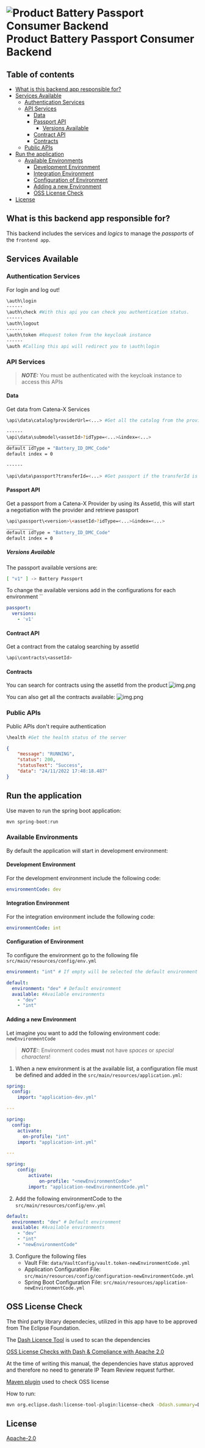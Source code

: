 # ![Product Battery Passport Consumer Backend](../../docs/catena-x-logo.svg) Product Battery Passport Consumer Backend


## Table of contents
<!-- TOC -->
  * [What is this backend app responsible for?](#what-is-this-backend-app-responsible-for)
  * [Services Available](#services-available)
    * [Authentication Services](#authentication-services)
    * [API Services](#api-services)
      * [Data](#data)
      * [Passport API](#passport-api)
        * [Versions Available](#versions-available)
      * [Contract API](#contract-api)
      * [Contracts](#contracts)
    * [Public APIs](#public-apis)
  * [Run the application](#run-the-application)
    * [Available Environments](#available-environments)
      * [Development Environment](#development-environment)
      * [Integration Environment](#integration-environment)
      * [Configuration of Environment](#configuration-of-environment)
      * [Adding a new Environment](#adding-a-new-environment)
      * [OSS License Check](#oss-license-check)
  * [License](#license)
<!-- TOC -->


## What is this backend app responsible for?

This backend includes the services and *logics* to manage the *passports* of the `frontend app`.

## Services Available

### Authentication Services

For login and log out!
```bash
\auth\login
------
\auth\check #With this api you can check you authentication status.
------
\auth\logout
------
\auth\token #Request token from the keycloak instance
------
\auth #Calling this api will redirect you to \auth\login
```

### API Services
>  **_NOTE:_** You must be authenticated with the keycloak instance to access this APIs


#### Data
Get data from Catena-X Services
```bash
\api\data\catalog?providerUrl=<...> #Get all the catalog from the provider

------
\api\data\submodel\<assetId>?idType=<...>&index=<...>
__________
default idType = "Battery_ID_DMC_Code"
default index = 0

------

\api\data\passport?transferId=<...> #Get passport if the transferId is available -> No contract exchange is required if transferId exists

```

#### Passport API

Get a passport from a Catena-X Provider by using its AssetId, this will start a negotiation with the provider and retrieve passport

```bash
\api\passport\<version>\<assetId>?idType=<...>&index=<...>
__________
default idType = "Battery_ID_DMC_Code"
default index = 0
```

##### Versions Available
The passport available versions are:
```bash
[ "v1" ] -> Battery Passport
```

To change the available versions add in the configurations for each environment ``

```yaml
passport:
  versions:
    - 'v1'
```

#### Contract API

Get a contract from the catalog searching by assetId
```bash
\api\contracts\<assetId>
```


#### Contracts
You can search for contracts using the assetId from the product
![img.png](docs/media/img.png)

You can also get all the contracts available:
![img.png](docs/media/img2.png)
### Public APIs

Public APIs don't require authentication
```bash
\health #Get the health status of the server
```
```json
{
    "message": "RUNNING",
    "status": 200,
    "statusText": "Success",
    "data": "24/11/2022 17:48:18.487"
}

```
## Run the application

Use maven to run the spring boot application:
```bash
mvn spring-boot:run
```


### Available Environments
By default the application will start in development environment:
#### Development Environment
For the development environment include the following code:
```yaml
environmentCode: dev
```
#### Integration Environment
For the integration environment include the following code:
```yaml
environmentCode: int
```


#### Configuration of Environment
To configure the environment go to the following file ```src/main/resources/config/env.yml```
```yaml
environment: "int" # If empty will be selected the default environment

default:
  environment: "dev" # Default environment
  available: #Available environments
    - "dev"
    - "int"

```
#### Adding a new Environment
Let imagine you want to add the following environment code: `newEnvironmentCode`

> **_NOTE:_**: Environment codes **must** not have _spaces_ or _special characters_!

1. When a new environment is at the available list, a configuration file must be defined and added in the ```src/main/resources/application.yml```:

```yaml
spring:
  config:
    import: "application-dev.yml"

---

spring:
  config:
    activate:
      on-profile: "int"
    import: "application-int.yml"

---

spring:
    config:
        activate:
            on-profile: "<newEnvironmentCode>"
        import: "application-newEnvironmentCode.yml"

```

2. Add the following environmentCode to the ```src/main/resources/config/env.yml```

```yaml
default:
  environment: "dev" # Default environment
  available: #Available environments
    - "dev"
    - "int"
    - "newEnvironmentCode"
```

3. Configure the following files
   - Vault File:  `data/VaultConfig/vault.token-newEnvironmentCode.yml`
   - Application Configuration File: `src/main/resources/config/configuration-newEnvironmentCode.yml`
   - Spring Boot Configuration File: `src/main/resources/application-newEnvironmentCode.yml`

## OSS License Check

 The third party library dependecies, utilized in this app have to  be approved from The Eclipse Foundation.

The [Dash Licence Tool](https://github.com/eclipse/dash-licenses) is used to scan the dependencies

[OSS License Checks with Dash & Compliance with Apache 2.0](https://confluence.catena-x.net/pages/viewpage.action?pageId=54989501)

At the time of writing this manual, the dependencies have status approved and therefore no need to generate  IP Team Review request further.

[Maven plugin](https://github.com/eclipse/dash-licenses/blob/master/README.md#maven-plugin-options) used to check OSS license

How to run: 
```bash
mvn org.eclipse.dash:license-tool-plugin:license-check -Ddash.summary=DEPENDENCIES
```

## License
[Apache-2.0](https://raw.githubusercontent.com/catenax-ng/product-battery-passport-consumer-app/main/LICENSE)

